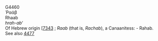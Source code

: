 <body>
  <p>G4460<br>  Ῥαάβ  <br> Rhaab  <br><i>hrah-ab‘ </i><br>Of Hebrew origin [<a href="h7343.htm">7343</a> ; <i>Raab</i> (that is, <i>Rachab</i>), a Canaanitess: - Rahab. See also <a href="g4477.htm">4477</a> <br></p>
 </body>